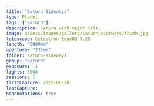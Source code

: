 ```yaml
---
title: "Saturn Sideways"
type: Planet
tags: ["Saturn"]
description: Saturn with major tilt.
image: assets/images/gallery/saturn-sideways/thumb.jpg
telescope: Celestron EdgeHD 9.25
length: "5000mm"
aperture: "235mm"
folder: saturn-sideways
group: "Saturn"
exposure: .1
lights: 3000
sessions: 1
firstCapture: 2022-06-28 
lastCapture:
noannotations: true
---
```

